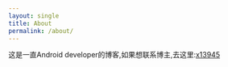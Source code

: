 ```yaml
---
layout: single
title: About
permalink: /about/
---
```


这是一直Android developer的博客,如果想联系博主,去这里:[x13945](http://blog.csdn.net/x13945)
